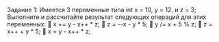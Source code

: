 Задание 1:
Имеется 3 переменные типа int x = 10, y = 12, и z = 3;
Выполните и рассчитайте результат следующих операций для этих переменных:
 x += y - x++ * z;
 z = --x - y * 5;
 y /= x + 5 % z;
 z = x++ + y * 5;
 x = y - x++ * z;
